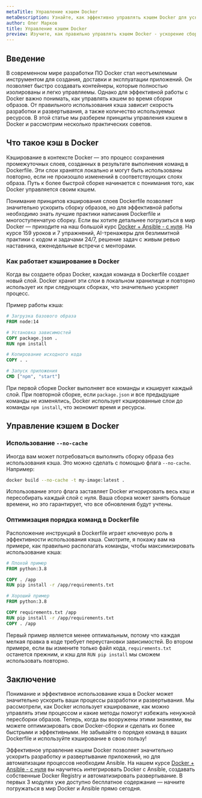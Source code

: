 ```yaml
---
metaTitle: Управление кэшем Docker
metaDescription: Узнайте, как эффективно управлять кэшем Docker для ускорения разработки и развертывания - от понимания основ до продвинутых методик оптимизации
author: Олег Марков
title: Управление кэшем Docker
preview: Изучите, как правильно управлять кэшем Docker - ускорение сборки контейнеров и оптимизация ваших процессов разработки и развертывания
---
```


## Введение

В современном мире разработки ПО Docker стал неотъемлемым инструментом для создания, доставки и эксплуатации приложений. Он позволяет быстро создавать контейнеры, которые полностью изолированы и легко управляемы. Однако для эффективной работы с Docker важно понимать, как управлять кэшем во время сборки образов. От правильного использования кэша зависит скорость разработки и развертывания, а также количество используемых ресурсов. В этой статье мы разберем принципы управления кэшем в Docker и рассмотрим несколько практических советов.

## Что такое кэш в Docker

Кэширование в контексте Docker — это процесс сохранения промежуточных слоев, созданных в результате выполнения команд в Dockerfile. Эти слои хранятся локально и могут быть использованы повторно, если не произошло изменений в соответствующих слоях образа. Путь к более быстрой сборке начинается с понимания того, как Docker управляется своим кэшем.

Понимание принципов кэширования слоев Dockerfile позволяет значительно ускорить сборку образов, но для эффективной работы необходимо знать лучшие практики написания Dockerfile и многоступенчатую сборку. Если вы хотите детальнее погрузиться в мир Docker — приходите на наш большой курс [Docker + Ansible - с нуля](https://purpleschool.ru/course/docker?utm_source=knowledgebase&utm_medium=text&utm_campaign=Upravlenie_keshem_Docker). На курсе 159 уроков и 7 упражнений, AI-тренажеры для безлимитной практики с кодом и задачами 24/7, решение задач с живым ревью наставника, еженедельные встречи с менторами.

### Как работает кэширование в Docker

Когда вы создаете образ Docker, каждая команда в Dockerfile создает новый слой. Docker хранит эти слои в локальном хранилище и повторно использует их при следующих сборках, что значительно ускоряет процесс.

Пример работы кэша:
```dockerfile
# Загрузка базового образа
FROM node:14

# Установка зависимостей
COPY package.json .
RUN npm install

# Копирование исходного кода
COPY . .

# Запуск приложения
CMD ["npm", "start"]
```

При первой сборке Docker выполняет все команды и кэширует каждый слой. При повторной сборке, если `package.json` и все предыдущие команды не изменялись, Docker использует кэшированные слои до команды `npm install`, что экономит время и ресурсы. 

## Управление кэшем в Docker

### Использование `--no-cache`

Иногда вам может потребоваться выполнить сборку образа без использования кэша. Это можно сделать с помощью флага `--no-cache`. Например:

```bash
docker build --no-cache -t my-image:latest .
```

Использование этого флага заставляет Docker игнорировать весь кэш и пересобирать каждый слой с нуля. Ваша сборка может занять больше времени, но это гарантирует, что все обновления будут учтены.

### Оптимизация порядка команд в Dockerfile

Расположение инструкций в Dockerfile играет ключевую роль в эффективности использования кэша. Смотрите, я покажу вам на примере, как правильно располагать команды, чтобы максимизировать использование кэша:

```dockerfile
# Плохой пример
FROM python:3.8

COPY . /app
RUN pip install -r /app/requirements.txt

# Хороший пример
FROM python:3.8

COPY requirements.txt /app
RUN pip install -r /app/requirements.txt
COPY . /app
```

Первый пример является менее оптимальным, потому что каждая мелкая правка в коде требует переустановки зависимостей. Во втором примере, если вы измените только файл кода, `requirements.txt` останется прежним, и кэш для `RUN pip install` мы сможем использовать повторно.

## Заключение

Понимание и эффективное использование кэша в Docker может значительно ускорить ваши процессы разработки и развертывания. Мы рассмотрели, как Docker использует кэширование, как можно управлять этим процессом и какие методы помогут избежать ненужной пересборки образов. Теперь, когда вы вооружены этими знаниями, вы можете оптимизировать свои Docker-сборки и сделать их более быстрыми и эффективными. Не забывайте о порядке команд в ваших Dockerfile и используйте кэширование в свою пользу!

Эффективное управление кэшем Docker позволяет значительно ускорить разработку и развертывание приложений, но для автоматизации процессов необходим Ansible. На нашем курсе [Docker + Ansible - с нуля](https://purpleschool.ru/course/docker?utm_source=knowledgebase&utm_medium=text&utm_campaign=Upravlenie_keshem_Docker) вы научитесь интегрировать Docker с Ansible, создавать собственные Docker Registry и автоматизировать развертывание. В первых 3 модулях уже доступно бесплатное содержание — начните погружаться в мир Docker и Ansible прямо сегодня.
